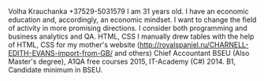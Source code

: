 Volha Krauchanka
+37529-5031579
I am 31 years old. I have an economic education and, accordingly, an economic mindset. I want to change the field of activity in more promising directions.
I consider both programming and business analytics and QA.
HTML, CSS
I manually drew tables with the help of HTML, CSS for my mother's website (http://royalspaniel.ru/CHARNELL-EDITH-EVANS-import-from-GB/  and others)
Chief Accountant
BSEU (Also Master's degree), A1QA free courses 2015, IT-Academy (C#) 2014.
B1, Candidate minimum in BSEU.
